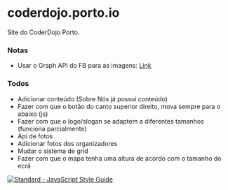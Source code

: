 # coderdojo.porto.io
Site do CoderDojo Porto.

### Notas
 * Usar o Graph API do FB para as imagens: [Link](https://developers.facebook.com/docs/graph-api/reference/v2.8/album/photos)

### Todos
 * Adicionar conteúdo (Sobre Nós já possui conteúdo)
 * Fazer com que o botão do canto superior direito, mova sempre para o <div> abaixo (js)
 * Fazer com que o logo/slogan se adaptem a diferentes tamanhos (funciona parcialmente)
 * Api de fotos
 * Adicionar fotos dos organizadores
 * Mudar o sistema de grid
 * Fazer com que o mapa tenha uma altura de acordo com o tamanho do ecrã

 [![Standard - JavaScript Style Guide](https://cdn.rawgit.com/feross/standard/master/badge.svg)](https://github.com/feross/standard)
